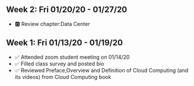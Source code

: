 ## Week 2: Fri 01/20/20 - 01/27/20
* :o2: Review chapter:Data Center

## Week 1: Fri 01/13/20 - 01/19/20
* :white_check_mark: Attended zoom student meeting on 01/14/20
* :white_check_mark: Filled class survey and posted bio
* :white_check_mark: Reviewed Preface,Overview and Definition of Cloud Computing (and its videos) from Cloud Computing book




